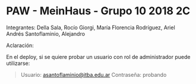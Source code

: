# PAW - MeinHaus - Grupo 10 2018 2C

Integrantes:
			Della Sala, Rocío
			Giorgi, María Florencia
			Rodríguez, Ariel Andrés
			Santoflaminio, Alejandro


Aclaración:

En el deploy, si se quiere probar un usuario con rol de administrador puede utilizarse:

> Usuario: asantoflaminio@itba.edu.ar
> Contraseña: probando